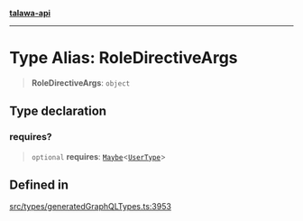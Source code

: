 [**talawa-api**](../../../README.md)

***

# Type Alias: RoleDirectiveArgs

> **RoleDirectiveArgs**: `object`

## Type declaration

### requires?

> `optional` **requires**: [`Maybe`](Maybe.md)\<[`UserType`](UserType.md)\>

## Defined in

[src/types/generatedGraphQLTypes.ts:3953](https://github.com/Suyash878/talawa-api/blob/f376d03c37e9acd046e7cc983947432c95f74442/src/types/generatedGraphQLTypes.ts#L3953)
